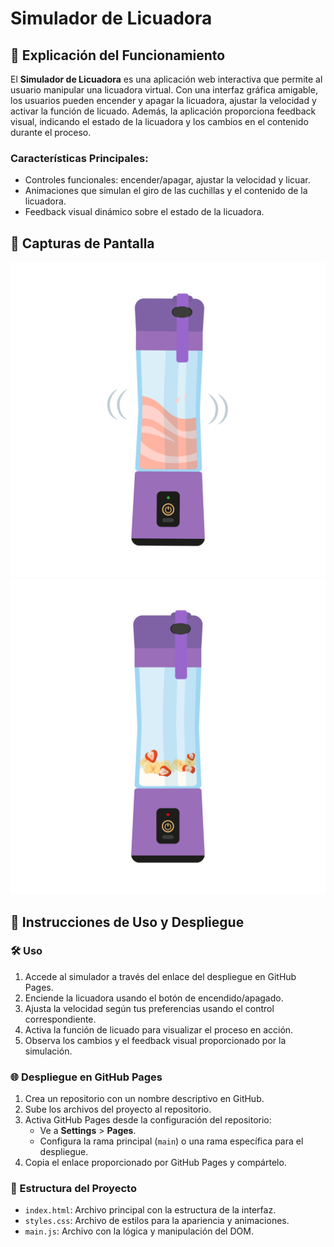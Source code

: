 # Simulador de Licuadora

## 📌 Explicación del Funcionamiento
El **Simulador de Licuadora** es una aplicación web interactiva que permite al usuario manipular una licuadora virtual. Con una interfaz gráfica amigable, los usuarios pueden encender y apagar la licuadora, ajustar la velocidad y activar la función de licuado. Además, la aplicación proporciona feedback visual, indicando el estado de la licuadora y los cambios en el contenido durante el proceso.

### Características Principales:
- Controles funcionales: encender/apagar, ajustar la velocidad y licuar.
- Animaciones que simulan el giro de las cuchillas y el contenido de la licuadora.
- Feedback visual dinámico sobre el estado de la licuadora.

## 📸 Capturas de Pantalla
![alt text](img/licuaOn.gif)
![alt text](img/licuaOff.png)

## 🚀 Instrucciones de Uso y Despliegue

### 🛠️ Uso
1. Accede al simulador a través del enlace del despliegue en GitHub Pages.
2. Enciende la licuadora usando el botón de encendido/apagado.
3. Ajusta la velocidad según tus preferencias usando el control correspondiente.
4. Activa la función de licuado para visualizar el proceso en acción.
5. Observa los cambios y el feedback visual proporcionado por la simulación.

### 🌐 Despliegue en GitHub Pages
1. Crea un repositorio con un nombre descriptivo en GitHub.
2. Sube los archivos del proyecto al repositorio.
3. Activa GitHub Pages desde la configuración del repositorio:
   - Ve a **Settings** > **Pages**.
   - Configura la rama principal (`main`) o una rama específica para el despliegue.
4. Copia el enlace proporcionado por GitHub Pages y compártelo.

### 📂 Estructura del Proyecto
- `index.html`: Archivo principal con la estructura de la interfaz.
- `styles.css`: Archivo de estilos para la apariencia y animaciones.
- `main.js`: Archivo con la lógica y manipulación del DOM.
